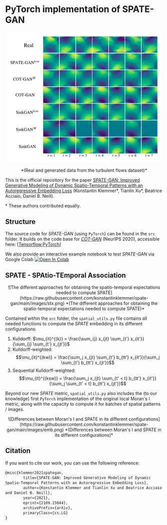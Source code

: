 # PyTorch implementation of SPATE-GAN

![Real and generated data from the turbulent flows dataset](https://raw.githubusercontent.com/konstantinklemmer/spate-gan/main/images/tf.png)
<p style="text-align: center;">
*(Real and generated data from the turbulent flows dataset)*
</p>

This is the official repository for the paper [SPATE-GAN: Improved Generative Modeling of Dynamic Spatio-Temporal Patterns with an Autoregressive Embedding Loss](https://arxiv.org/abs/2109.15044/) (Konstantin Klemmer\*, Tianlin Xu\*, Beatrice Acciaio, Daniel B. Neill).

\* These authors contributed equally.

## Structure

The source code for *SPATE-GAN* (using `PyTorch`) can be found in the `src` folder. It builds on the code base for *[COT-GAN](https://papers.nips.cc/paper/2020/file/641d77dd5271fca28764612a028d9c8e-Paper.pdf)* (NeurIPS 2020), accessible here: \[[Tensorflow](https://github.com/tianlinxu312/cot-gan),[PyTorch](https://github.com/tianlinxu312/cot-gan-pytorch)\]

We also provide an interactive example notebook to test *SPATE-GAN* via Google Colab [![Open In Colab](https://colab.research.google.com/assets/colab-badge.svg)](https://colab.research.google.com/github/konstantinklemmer/spate-gan/blob/master/spate_gan_example.ipynb)

## SPATE - SPAtio-TEmporal Association

<p style="text-align: center;">
![The different approaches for obtaining the spatio-temporal expectations needed to compute SPATE](https://raw.githubusercontent.com/konstantinklemmer/spate-gan/main/images/stx.png)
*(The different approaches for obtaining the spatio-temporal expectations needed to compute SPATE)*
</p>

Contained within the `src` folder, the `spatial_utils.py` file contains all needed functions to compute the *SPATE* embedding in its different configurations: 

1. Kulldorff: $\mu_{it}^{(k)} = \frac{\sum_{j} x_{jt} \sum_{t'} x_{it'}}{\sum_{j} \sum_{t'} x_{jt'}}$
2. Kulldorff-weighted: $$\mu_{it}^{(kw)} = \frac{\sum_j x_{jt} \sum_{t'} b_{tt'} x_{it'}}{\sum_j \sum_{t'} b_{tt'} x_{jt'}}$$
3. Sequential Kulldorff-weighted: $$\mu_{it}^{(ksw)} = \frac{\sum_j x_{jt} \sum_{t' < t} b_{tt'} x_{it'}}{\sum_j \sum_{t' < t} b_{tt'} x_{jt'}}$$

Beyond our new *SPATE* metric, `spatial_utils.py` also includes the (to our knowledge) first `PyTorch` implementation of the original local Moran's I metric, along with the capacity to compute it for batches of spatial patterns / images.  

<p style="text-align: center;">
![Differences between Moran's I and SPATE in its different configurations](https://raw.githubusercontent.com/konstantinklemmer/spate-gan/main/images/emb.png)
*(Differences between Moran's I and SPATE in its different configurations)*
</p>
	
## Citation 

If you want to cite our work, you can use the following reference:

```
@misc{klemmer2021spategan,
	    title={SPATE-GAN: Improved Generative Modeling of Dynamic Spatio-Temporal Patterns with an Autoregressive Embedding Loss},
	    author={Konstantin Klemmer and Tianlin Xu and Beatrice Acciaio and Daniel B. Neill},
	    year={2021},
	    eprint={2109.15044},
	    archivePrefix={arXiv},
	    primaryClass={cs.LG}
}
```
